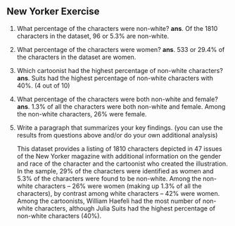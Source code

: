 ## New Yorker Exercise
1)	What percentage of the characters were non-white?
    **ans**.	Of the 1810 characters in the dataset, 96 or 5.3% are non-white.
2)	What percentage of the characters were women?
    **ans**.	533 or 29.4% of the characters in the dataset are women.
3)	Which cartoonist had the highest percentage of non-white characters?
    **ans**.	Suits had the highest percentage of non-white characters with 40%. (4 out of 10)
4)	What percentage of the characters were both non-white and female?
    **ans**.	1.3% of all the characters were both non-white and female. Among the non-white characters, 26% were female.
5)	Write a paragraph that summarizes your key findings. (you can use the results from questions above and/or do your own additional analysis)

    This dataset provides a listing of 1810 characters depicted in 47 issues of the New Yorker magazine with additional information on the gender and race of the character and the cartoonist who created the illustration. In the sample, 29% of the characters were identified as women and 5.3% of the characters were found to be non-white. Among the non-white characters – 26% were women (making up 1.3% of all the characters), by contrast among white characters – 42% were women. Among the cartoonists, William Haefeli had the most number of non-white characters, although Julia Suits had the highest percentage of non-white characters (40%).
